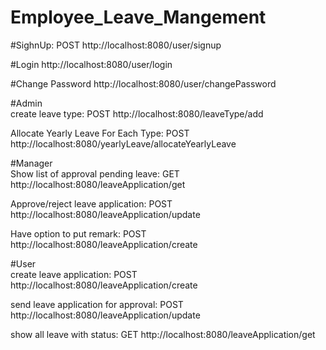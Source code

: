 # Employee_Leave_Mangement

#SighnUp: POST
http://localhost:8080/user/signup

#Login
http://localhost:8080/user/login

#Change Password
http://localhost:8080/user/changePassword

#Admin <br>
create leave type: POST
http://localhost:8080/leaveType/add

Allocate Yearly Leave For Each Type: POST
http://localhost:8080/yearlyLeave/allocateYearlyLeave

#Manager <br>
Show list of approval pending leave: GET
http://localhost:8080/leaveApplication/get

Approve/reject leave application: POST
http://localhost:8080/leaveApplication/update

Have option to put remark: POST
http://localhost:8080/leaveApplication/create

#User <br>
create leave application: POST
http://localhost:8080/leaveApplication/create

send leave application for approval: POST
http://localhost:8080/leaveApplication/update

show all leave with status: GET
http://localhost:8080/leaveApplication/get
 
